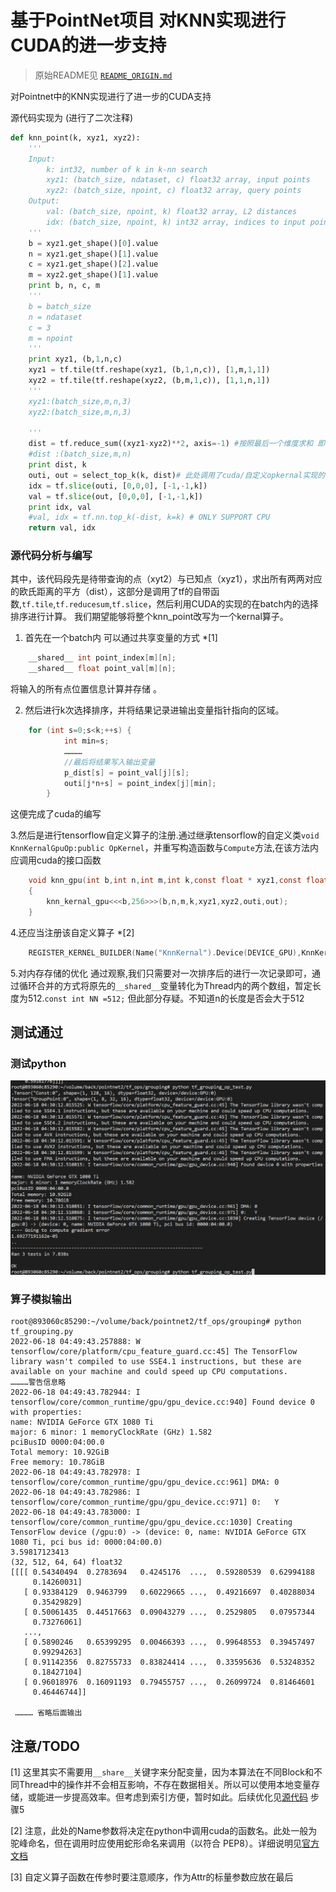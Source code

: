 # 基于PointNet项目 对KNN实现进行CUDA的进一步支持

> 原始README见 [`README_ORIGIN.md`](./README_ORIGIN.md)

对Pointnet中的KNN实现进行了进一步的CUDA支持

源代码实现为 (进行了二次注释)
```python
def knn_point(k, xyz1, xyz2):
    '''
    Input:
        k: int32, number of k in k-nn search
        xyz1: (batch_size, ndataset, c) float32 array, input points
        xyz2: (batch_size, npoint, c) float32 array, query points
    Output:
        val: (batch_size, npoint, k) float32 array, L2 distances
        idx: (batch_size, npoint, k) int32 array, indices to input points
    '''
    b = xyz1.get_shape()[0].value
    n = xyz1.get_shape()[1].value
    c = xyz1.get_shape()[2].value
    m = xyz2.get_shape()[1].value
    print b, n, c, m  
    '''
    b = batch_size
    n = ndataset
    c = 3
    m = npoint
    '''
    print xyz1, (b,1,n,c)
    xyz1 = tf.tile(tf.reshape(xyz1, (b,1,n,c)), [1,m,1,1])
    xyz2 = tf.tile(tf.reshape(xyz2, (b,m,1,c)), [1,1,n,1])
    '''
    xyz1:(batch_size,m,n,3)
    xyz2:(batch_size,m,n,3)

    '''
    dist = tf.reduce_sum((xyz1-xyz2)**2, axis=-1) #按照最后一个维度求和 即求出的是欧式距离平方 
    #dist :(batch_size,m,n)
    print dist, k
    outi, out = select_top_k(k, dist)# 此处调用了cuda/自定义opkernal实现的一个选择排序
    idx = tf.slice(outi, [0,0,0], [-1,-1,k])
    val = tf.slice(out, [0,0,0], [-1,-1,k])
    print idx, val
    #val, idx = tf.nn.top_k(-dist, k=k) # ONLY SUPPORT CPU
    return val, idx
```

### 源代码分析与编写
其中，该代码段先是待带查询的点（xyt2）与已知点（xyz1），求出所有两两对应的欧氏距离的平方（dist），这部分是调用了tf的自带函数,`tf.tile`,`tf.reducesum`,`tf.slice`，然后利用CUDA的实现的在batch内的选择排序进行计算。
我们期望能够将整个knn_point改写为一个kernal算子。

1. 首先在一个batch内 可以通过共享变量的方式 *[1]

```c
    __shared__ int point_index[m][n];
    __shared__ float point_val[m][n]; 
```
将输入的所有点位置信息计算并存储 。

2. 然后进行k次选择排序，并将结果记录进输出变量指针指向的区域。
```c
    for (int s=0;s<k;++s) {
            int min=s; 
            …………
            //最后将结果写入输出变量
            p_dist[s] = point_val[j][s];
            outi[j*n+s] = point_index[j][min];
        }
```
这便完成了cuda的编写

3.然后是进行tensorflow自定义算子的注册.通过继承tensorflow的自定义类`void KnnKernalGpuOp:public OpKernel`，并重写构造函数与`Compute`方法,在该方法内应调用cuda的接口函数
```c
    void knn_gpu(int b,int n,int m,int k,const float * xyz1,const float * xyz2,float * outi,float *out)
    {
        knn_kernal_gpu<<<b,256>>>(b,n,m,k,xyz1,xyz2,outi,out);
    }
```
4.还应当注册该自定义算子 *[2]
```c
    REGISTER_KERNEL_BUILDER(Name("KnnKernal").Device(DEVICE_GPU),KnnKernalGpuOp);
```

5.对内存存储的优化
通过观察,我们只需要对一次排序后的进行一次记录即可，通过循环合并的方式将原先的`__shared__`变量转化为Thread内的两个数组，暂定长度为512.`const int NN =512;` 但此部分存疑。不知道n的长度是否会大于512



## 测试通过
### 测试python
![`tf_grouping_op_test.py`](./testpass.png)

### 算子模拟输出

```shell
root@893060c85290:~/volume/back/pointnet2/tf_ops/grouping# python tf_grouping.py        
2022-06-18 04:49:43.257888: W tensorflow/core/platform/cpu_feature_guard.cc:45] The TensorFlow library wasn't compiled to use SSE4.1 instructions, but these are available on your machine and could speed up CPU computations.
…………警告信息略
2022-06-18 04:49:43.782944: I tensorflow/core/common_runtime/gpu/gpu_device.cc:940] Found device 0 with properties: 
name: NVIDIA GeForce GTX 1080 Ti
major: 6 minor: 1 memoryClockRate (GHz) 1.582
pciBusID 0000:04:00.0
Total memory: 10.92GiB
Free memory: 10.78GiB
2022-06-18 04:49:43.782978: I tensorflow/core/common_runtime/gpu/gpu_device.cc:961] DMA: 0 
2022-06-18 04:49:43.782986: I tensorflow/core/common_runtime/gpu/gpu_device.cc:971] 0:   Y 
2022-06-18 04:49:43.783000: I tensorflow/core/common_runtime/gpu/gpu_device.cc:1030] Creating TensorFlow device (/gpu:0) -> (device: 0, name: NVIDIA GeForce GTX 1080 Ti, pci bus id: 0000:04:00.0)
3.59817123413
(32, 512, 64, 64) float32
[[[[ 0.54340494  0.2783694   0.4245176  ...,  0.59280539  0.62994188
     0.14260031]
   [ 0.93384129  0.9463799   0.60229665 ...,  0.49216697  0.40288034
     0.35429829]
   [ 0.50061435  0.44517663  0.09043279 ...,  0.2529805   0.07957344
     0.73276061]
   ..., 
   [ 0.5890246   0.65399295  0.00466393 ...,  0.99648553  0.39457497
     0.99294263]
   [ 0.91142356  0.82755733  0.83824414 ...,  0.33595636  0.53248352
     0.18427104]
   [ 0.96018976  0.16091193  0.79455757 ...,  0.26099724  0.81464601
     0.46446744]]

 ………… 省略后面输出
```
## 注意/TODO
[1] 这里其实不需要用`__share__`关键字来分配变量，因为本算法在不同Block和不同Thread中的操作并不会相互影响，不存在数据相关。所以可以使用本地变量存储，或能进一步提高效率。但考虑到索引方便，暂时如此。后续优化见[源代码](#源代码分析与编写) 步骤5

[2] 注意，此处的Name参数将决定在python中调用cuda的函数名。此处一般为驼峰命名，但在调用时应使用蛇形命名来调用（以符合 PEP8）。详细说明见[官方文档](https://www.tensorflow.org/guide/create_op?hl=zh-cn)

[3] 自定义算子函数在传参时要注意顺序，作为Attr的标量参数应放在最后